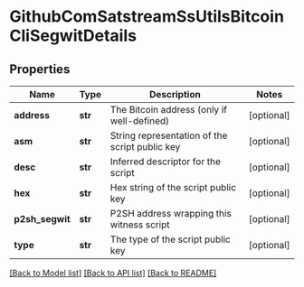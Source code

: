 # GithubComSatstreamSsUtilsBitcoinCliSegwitDetails

## Properties
Name | Type | Description | Notes
------------ | ------------- | ------------- | -------------
**address** | **str** | The Bitcoin address (only if well-defined) | [optional] 
**asm** | **str** | String representation of the script public key | [optional] 
**desc** | **str** | Inferred descriptor for the script | [optional] 
**hex** | **str** | Hex string of the script public key | [optional] 
**p2sh_segwit** | **str** | P2SH address wrapping this witness script | [optional] 
**type** | **str** | The type of the script public key | [optional] 

[[Back to Model list]](../README.md#documentation-for-models) [[Back to API list]](../README.md#documentation-for-api-endpoints) [[Back to README]](../README.md)

